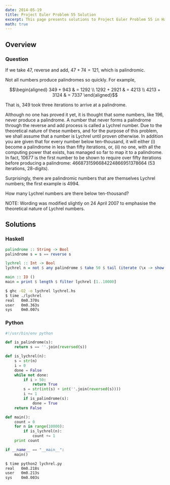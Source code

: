 ```yaml
---
date: 2014-05-19
title: Project Euler Problem 55 Solution
excerpt: This page presents solutions to Project Euler Problem 55 in Haskell and Python.
math: true
---
```



## Overview


### Question

If we take 47, reverse and add, $47 + 74 = 121$, which is palindromic.

Not all numbers produce palindromes so quickly. For example,

$$\begin{aligned}
349 + 943 & = 1292 \\
1292 + 2921 & = 4213 \\
4213 + 3124 & = 7337
\end{aligned}$$

That is, 349 took three iterations to arrive at a palindrome.

Although no one has proved it yet, it is thought that some numbers, like
196, never produce a palindrome. A number that never forms a palindrome
through the reverse and add process is called a Lychrel number. Due to
the theoretical nature of these numbers, and for the purpose of this
problem, we shall assume that a number is Lychrel until proven
otherwise. In addition you are given that for every number below
ten-thousand, it will either (i) become a palindrome in less than fifty
iterations, or, (ii) no one, with all the computing power that exists,
has managed so far to map it to a palindrome. In fact, 10677 is the
first number to be shown to require over fifty iterations before
producing a palindrome: 4668731596684224866951378664 (53 iterations,
28-digits).

Surprisingly, there are palindromic numbers that are themselves Lychrel
numbers; the first example is 4994.

How many Lychrel numbers are there below ten-thousand?

NOTE: Wording was modified slightly on 24 April 2007 to emphasise the
theoretical nature of Lychrel numbers.






## Solutions

### Haskell

```haskell
palindrome :: String -> Bool
palindrome s = s == reverse s

lychrel :: Int -> Bool
lychrel n = not $ any palindrome $ take 50 $ tail (iterate (\x -> show $ (read x) + (read $ reverse x)) (show n))

main :: IO ()
main = print $ length $ filter lychrel [1..10000]
```


```bash
$ ghc -O2 -o lychrel lychrel.hs
$ time ./lychrel
real   0m0.370s
user   0m0.363s
sys    0m0.007s
```



### Python

```python
#!/usr/bin/env python

def is_palindrome(s):
    return s == ''.join(reversed(s))

def is_lychrel(n):
    s = str(n)
    i = 0
    done = False
    while not done:
        if i > 50:
            return True
        s = str(int(s) + int(''.join(reversed(s))))
        i += 1
        if is_palindrome(s):
            done = True
    return False

def main():
    count = 0
    for n in range(10000):
        if is_lychrel(n):
            count += 1
    print count 

if __name__ == "__main__":
    main()
```


```bash
$ time python2 lychrel.py
real   0m0.218s
user   0m0.213s
sys    0m0.003s
```


